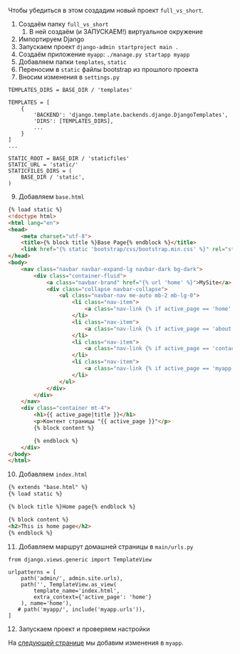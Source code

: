 Чтобы убедиться в этом создадим новый проект `full_vs_short`.

1. Создаём папку `full_vs_short`
   1. В ней создаём (и ЗАПУСКАЕМ!) виртуальное окружение
1. Импортируем Django
1. Запускаем проект `django-admin startproject main .`  
1. Создаём приложение `myapp`: `./manage.py startapp myapp`
1. Добавляем папки `templates`, `static`
1. Переносим в `static` файлы bootstrap из прошлого проекта
1. Вносим изменения в `settings.py`
```django
TEMPLATES_DIRS = BASE_DIR / 'templates'

TEMPLATES = [
    {
        'BACKEND': 'django.template.backends.django.DjangoTemplates',
        'DIRS': [TEMPLATES_DIRS],
        ...
    }
]
...

STATIC_ROOT = BASE_DIR / 'staticfiles'
STATIC_URL = 'static/'
STATICFILES_DIRS = (
    BASE_DIR / 'static',
)
```


9. Добавляем `base.html`
```html
{% load static %}
<!doctype html>
<html lang="en">
<head>
    <meta charset="utf-8">
    <title>{% block title %}Base Page{% endblock %}</title>
    <link href="{% static 'bootstrap/css/bootstrap.min.css' %}" rel="stylesheet">
</head>
<body>
    <nav class="navbar navbar-expand-lg navbar-dark bg-dark">
        <div class="container-fluid">
            <a class="navbar-brand" href="{% url 'home' %}">MySite</a>
            <div class="collapse navbar-collapse">
                <ul class="navbar-nav me-auto mb-2 mb-lg-0">
                    <li class="nav-item">
                        <a class="nav-link {% if active_page == 'home' %}active{% endif %}" href="{% url 'home' %}">Home</a>
                    </li>
                    <li class="nav-item">
                        <a class="nav-link {% if active_page == 'about' %}active{% endif %}" href="/">About</a>
                    </li>
                    <li class="nav-item">
                        <a class="nav-link {% if active_page == 'contacts' %}active{% endif %}" href="/">Contacts</a>
                    </li>
                    <li class="nav-item">
                        <a class="nav-link {% if active_page == 'myapp' %}active{% endif %}" href="{% url 'myapp' %}">MyApp</a>
                    </li>
                </ul>
            </div>
        </div>
    </nav>
    <div class="container mt-4">
        <h1>{{ active_page|title }}</h1>
        <p>Контент страницы "{{ active_page }}"</p>
        {% block content %}

        {% endblock %}
    </div>
</body>
</html>
```


10. Добавляем `index.html`
```html
{% extends "base.html" %}
{% load static %}

{% block title %}Home page{% endblock %}

{% block content %}
<h2>This is home page</h2>
{% endblock %}
```

11. Добавляем маршрут домашней страницы в `main/urls.py`
```django
from django.views.generic import TemplateView

urlpatterns = [
    path('admin/', admin.site.urls),
    path('', TemplateView.as_view(
        template_name='index.html',
        extra_context={'active_page': 'home'}
    ), name='home'),
   # path('myapp/', include('myapp.urls')),
]
```

12. Запускаем проект и проверяем настройки

На [следующей странице](theory_03__why_fullname_better_than_shortname2.md) мы добавим изменения в `myapp`.